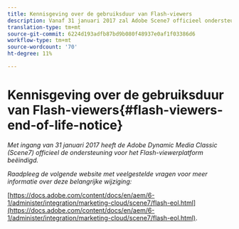 ```yaml
---
title: Kennisgeving over de gebruiksduur van Flash-viewers
description: Vanaf 31 januari 2017 zal Adobe Scene7 officieel ondersteuning aan het einde van de levensduur van het Flash-viewerplatform bieden.
translation-type: tm+mt
source-git-commit: 6224d193adfb87bd9b080f48937e0af1f03386d6
workflow-type: tm+mt
source-wordcount: '70'
ht-degree: 11%

---
```



# Kennisgeving over de gebruiksduur van Flash-viewers{#flash-viewers-end-of-life-notice}

*Met ingang van 31 januari 2017 heeft de Adobe Dynamic Media Classic (Scene7) officieel de ondersteuning voor het Flash-viewerplatform beëindigd.*

*Raadpleeg de volgende website met veelgestelde vragen voor meer informatie over deze belangrijke wijziging:*

[https://docs.adobe.com/content/docs/en/aem/6-1/administer/integration/marketing-cloud/scene7/flash-eol.html](https://docs.adobe.com/content/docs/en/aem/6-1/administer/integration/marketing-cloud/scene7/flash-eol.html).
